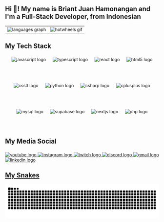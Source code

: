 <h2 align="left">Hi 👋! My name is Briant Juan Hamonangan and I'm a Full-Stack Developer, from Indonesian</h2>

<table>
  <tr>
    <td>
      <img src="https://github-readme-stats.vercel.app/api/top-langs?username=brynjuan&locale=en&hide_title=true&layout=compact&card_width=800&langs_count=5&theme=vue&hide_border=true" height="200" alt="languages graph" />
    </td>
    <td>
      <img src="https://media2.giphy.com/media/v1.Y2lkPWVjZjA1ZTQ3ZGhhazFuMjd4bnV3YTN5ZnBlcWI0ZXJtMmd4YWFiYjFpdWhhejAzYSZlcD12MV9naWZzX3NlYXJjaCZjdD1n/y2mGO5ETLEOkTkVdgA/giphy.webp" height="200" alt="hotwheels gif" />
    </td>
  </tr>
</table>

###


<h2 align="left">My Tech Stack</h2>

###

<div style="display: flex; flex-wrap: wrap; justify-content: center; gap: 22px;">
  <img src="https://cdn.jsdelivr.net/gh/devicons/devicon/icons/javascript/javascript-original.svg" height="63,3" alt="javascript logo" />
  <img src="https://cdn.jsdelivr.net/gh/devicons/devicon/icons/typescript/typescript-original.svg" height="63,3" alt="typescript logo" />
  <img src="https://cdn.jsdelivr.net/gh/devicons/devicon/icons/react/react-original.svg" height="63,3" alt="react logo" />
  <img src="https://cdn.jsdelivr.net/gh/devicons/devicon/icons/html5/html5-original.svg" height="63,3" alt="html5 logo" />
  <img src="https://cdn.jsdelivr.net/gh/devicons/devicon/icons/css3/css3-original.svg" height="63,3" alt="css3 logo" />
  <img src="https://cdn.jsdelivr.net/gh/devicons/devicon/icons/python/python-original.svg" height="63,3" alt="python logo" />
  <img src="https://cdn.jsdelivr.net/gh/devicons/devicon/icons/csharp/csharp-original.svg" height="63,3" alt="csharp logo" />
  <img src="https://cdn.simpleicons.org/c++/00599C" height="63,3" alt="cplusplus logo" />
  <img src="https://skillicons.dev/icons?i=mysql" height="63,3" alt="mysql logo" />
  <img src="https://cdn.simpleicons.org/supabase/3ECF8E" height="63,3" alt="supabase logo" />
  <img src="https://cdn.simpleicons.org/nextdotjs/000000" height="63,3" alt="nextjs logo" />
  <img src="https://cdn.simpleicons.org/php/777BB4" height="63,3" alt="php logo" />
</div>

###

<h2 align="left">My Media Social</h2>

###

<div align="left">
  <a href="[URL_YOUTUBE_ANDA]">
  <img src="https://img.shields.io/static/v1?message=Youtube&logo=youtube&label=&color=FF0000&logoColor=white&labelColor=&style=for-the-badge" height="35" alt="youtube logo"  />

  <a href="https://www.instagram.com/bryn_juan">
  <img src="https://img.shields.io/static/v1?message=Instagram&logo=instagram&label=&color=E4405F&logoColor=white&labelColor=&style=for-the-badge" height="35" alt="instagram logo"  />

  <a href="[URL_YOUTUBE_ANDA]">
  <img src="https://img.shields.io/static/v1?message=Twitch&logo=twitch&label=&color=9146FF&logoColor=white&labelColor=&style=for-the-badge" height="35" alt="twitch logo"  />

  <a href="[URL_YOUTUBE_ANDA]">
  <img src="https://img.shields.io/static/v1?message=Discord&logo=discord&label=&color=7289DA&logoColor=white&labelColor=&style=for-the-badge" height="35" alt="discord logo"  />

  <a href="[URL_YOUTUBE_ANDA]">
  <img src="https://img.shields.io/static/v1?message=Gmail&logo=gmail&label=&color=D14836&logoColor=white&labelColor=&style=for-the-badge" height="35" alt="gmail logo"  />

  <a href="[URL_YOUTUBE_ANDA]">
  <img src="https://img.shields.io/static/v1?message=LinkedIn&logo=linkedin&label=&color=0077B5&logoColor=white&labelColor=&style=for-the-badge" height="35" alt="linkedin logo"  />
</div>

###

<h2 align="left">My Snakes</h2>
<img src="https://raw.githubusercontent.com/brynjuan/brynjuan/output/snake.svg" alt="Snake animation" />

###